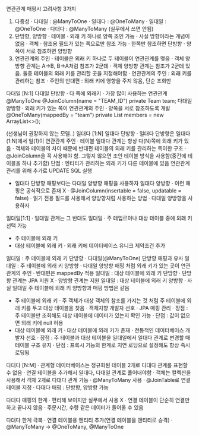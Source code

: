 연관관계 매핑시 고려사항 3가지
1. 다중성
 · 다대일 : @ManyToOne
 · 일대다 : @OneToMany
 · 일대일 : @OneToOne
 · 다대다 : @ManyToMany (실무에서 쓰면 안됨)
2. 단방향, 양방향
 · 테이블
   · 외래 키 하나로 양쪽 조인 가능
   · 사실 방향이라는 개념이 없음
 · 객체
   · 참조용 필드가 있는 쪽으로만 참조 가능
   · 한쪽만 참조하면 단방향
   · 양쪽이 서로 참조하면 양방향
3. 연관관계의 주인
 · 테이블은 외래 키 하나로 두 테이블이 연관관계를 맺음
 · 객체 양방향 관계는 A→B, B→A처럼 참조가 2군데
 · 객체 양방향 관계는 참조가 2군데 있음. 둘중 테이블의 외래 키를 관리할 곳을 지정해야함
 · 연관관계의 주인 : 외래 키를 관리하는 참조
 · 주인의 반대편 : 외래 키에 영향을 주지 않음, 단순 조회만
 
다대일 [N:1]
다대일 단방향
 · 다 쪽에 외래키
 · 가장 많이 사용하는 연관관계
    @ManyToOne
    @JoinColumn(name = "TEAM_ID")
    private Team team;
다대일 양방향
 · 외래 키가 있는 쪽이 연관관계의 주인
 · 양쪽을 서로 참조하도록 개발
    @OneToMany(mappedBy = "team")
    private List<Member> members = new ArrayList<>();

(선생님이 권장하지 않는 모델..)
일대다 [1:N]
일대다 단방향
 · 일대다 단방향은 일대다(1:N)에서 일(1)이 연관관계 주인
 · 테이블 일대다 관계는 항상 다(N)쪽에 외래 키가 있음
 · 객체와 테이블의 차이 때문에 반대편 테이블의 외래 키를 관리하는 특이한 구조
 · @JoinColumn을 꼭 사용해야 함. 그렇지 않으면 조인 테이블 방식을 사용함(중간에 테이블을 하나 추가함)
단점 : 엔티티가 관리하는 외래 키가 다른 테이블에 있음
      연관관계 관리를 위해 추가로 UPDATE SQL 실행
 * 일대다 단방향 매핑보다는 다대일 양방향 매핑을 사용하자
일대다 양방향
 · 이런 매핑은 공식적으로 존재 X
 · @JoinColumn(insertable = false, updatable = false)
 · 읽기 전용 필드를 사용해서 양방향처럼 사용하는 방법
 · 다대일 양방향을 사용하자
 
일대일[1:1]
 · 일대일 관계는 그 반대도 일대일
 · 주 테입르이나 대상 테이블 중에 외래 키 선택 가능
  - 주 테이블에 외래 키
  - 대상 테이블에 외래 키
 · 외래 키에 데이터베이스 유니크 제약조건 추가

일대일 : 주 테이블에 외래 키 단방향
 · 다대일(@ManyToOne) 단방향 매핑과 유사
일대일 : 주 테이블에 외래 키 양방향
 · 다대일 양방향 매핑 처럼 외래 키가 있는 곳이 연관관계의 주인
 · 반대편은 mappedBy 적용
일대일 : 대상 테이블에 외래 키 단방향
 · 단방향 관계는 JPA 지원 X
 · 양방향 관계는 지원
일대일 : 대상 테이블에 외래 키 양방향 
 · 사실 일대일 주 테이블에 외래 키 양방향과 매핑 방법은 같음

 - 주 테이블에 외래 키
  · 주 객체가 대상 객체의 참조를 가지는 것 처럼 주 테이블에 외래 키를 두고 대상 테이블을 찾음
  · 객체지향 개발자 선호
  · JPA 매핑 관리
  · 장점 : 주 테이블만 조회해도 대상 테이블에 데이터가 있는지 확인 가능
  · 단점 : 값이 없으면 외래 키에 null 허용
 - 대상 테이블에 외래 키
  · 대상 테이블에 외래 키가 존재
  · 전통적인 데이터베이스 개발자 선호
  · 장점 : 주 테이블과 대상 테이블을 일대일에서 일대다 관계로 변경할 때 테이블 구조 유지
  · 단점 : 프록시 기능의 한계로 지연 로딩으로 설정해도 항상 즉시 로딩됨
  
다대다 [N:M]
 · 관계형 데이터베이스는 정규화된 테이블 2개로 다대다 관계를 표현할 수 없음
 · 연결 테이블을 추가해서 일대다, 다대일 관계로 풀어내야함 
 · 객체는 컬렉션을 사용해서 객체 2개로 다대다 관계 가능
 · @ManyToMany 사용
 · @JoinTable로 연결 테이블 지정
 · 다대다 매핑 : 단방향, 양방향 가능
 
다대다 매핑의 한계
 · 편리해 보이지만 실무에서 사용 X
 · 연결 테이블이 단순히 연결만 하고 끝나지 않음
 · 주문시간, 수량 같은 데이터가 들어올 수 있음
 
다대다 한계 극복
 · 연결 테이블용 엔티티 추가(연결 테이블을 엔티티로 승격)
 · @ManyToMany -> @OneToMany, @ManyToOne

